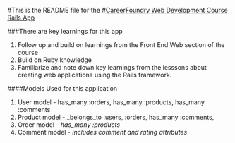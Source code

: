 #This is the README file for the 
#[CareerFoundry Web Development Course Rails App](www.careerfoundry.com)

###There are key learnings for this app
1. Follow up and build on learnings from the Front End Web section of the course
2. Build on Ruby knowledge
3. Familiarize and note down key learnings from the lesssons about creating web applications using the Rails framework.

####Models Used for this application
1. User model - has_many :orders, has_many :products, has_many :comments
2. Product model - _belongs_to :users, :orders, has_many :comments,
3. Order model - _has_many :products_
4. Comment model - _includes comment and rating attributes_